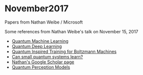 # November2017
Papers from Nathan Weibe / Microsoft

Some references from Nathan Weibe's talk on November 15, 2017

- [Quantum Machine Learning](https://arxiv.org/pdf/1611.09347.pdf)
- [Quantum Deep Learning](https://arxiv.org/pdf/1412.3489v2.pdf)
- [Quantum Inspired Training for Boltzmann Machines](https://arxiv.org/pdf/1507.02642.pdf)
- [Can small quantum systems learn?](https://arxiv.org/pdf/1512.03145.pdf)
- [Nathan's Google Scholar page](https://scholar.google.com/citations?user=DSgKHOQAAAAJ&hl=en)
- [Quantum Perception Models](https://arxiv.org/pdf/1602.04799.pdf)

